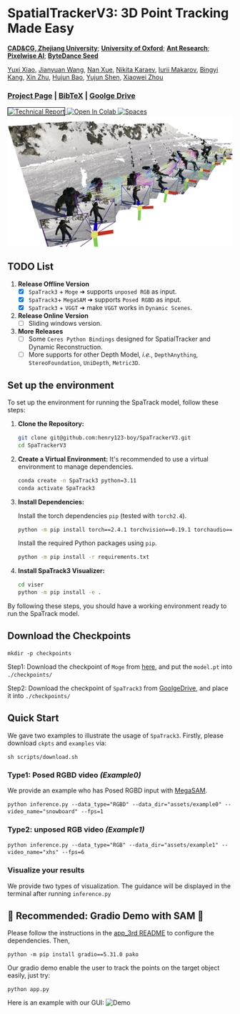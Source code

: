 # SpatialTrackerV3: 3D Point Tracking Made Easy

**[CAD&CG, Zhejiang University](https://github.com/zju3dv)**; **[University of Oxford](https://www.robots.ox.ac.uk/~vgg/)**; **[Ant Research](https://www.antresearch.com/)**; **[Pixelwise AI](http://pixelwise.ai/)**; **[ByteDance Seed](https://seed.bytedance.com/zh/)**

[Yuxi Xiao](https://henry123-boy.github.io/), [Jianyuan Wang](https://jytime.github.io/), [Nan Xue](https://xuenan.net/), [Nikita Karaev](https://nikitakaraevv.github.io/), [Iurii Makarov](https://linkedin.com/in/lvoursl), [Bingyi Kang](https://bingykang.github.io/), [Xin Zhu](https://openreview.net/profile?id=~Xing_Zhu2), [Hujun Bao](http://www.cad.zju.edu.cn/home/bao/), [Yujun Shen](https://shenyujun.github.io/), [Xiaowei Zhou](https://www.xzhou.me/)

### [Project Page]() | [BibTeX]() | [Goolge Drive]() 

<!-- [Paper V1]() | [Paper V2]() | [Paper V3]() | -->

<a href="https://arxiv.org/abs/xxx">
  <img alt="Technical Report" src="https://img.shields.io/badge/Technical%20Report-arXiv:xxx" style="border: 1px solid black;">
</a>
<a target="_blank" href="">
  <img src="https://colab.research.google.com/assets/colab-badge.svg" alt="Open In Colab"/>
</a>
<a href="">
  <img alt="Spaces" src="https://img.shields.io/badge/%F0%9F%A4%97%20Hugging%20Face-Spaces-blue">
</a>


<img width="1100" src="./assets/teaser_1.png" />

## TODO List

1. **Release Offline Version**
   - [x] `SpaTrack3` + `Moge` ➔ supports `unposed RGB` as input.
   - [x] `SpaTrack3`+ `MegaSAM` ➔ supports `Posed RGBD` as input. 
   - [x] `SpaTrack3` + `VGGT` ➔ make `VGGT` works in `Dynamic Scenes`.

2. **Release Online Version**
   - [ ] Sliding windows version.

3. **More Releases**
   - [ ] Some `Ceres Python Bindings` designed for SpatialTracker and Dynamic Reconstruction.
   - [ ] More supports for other Depth Model, *i.e.*, `DepthAnything`, `StereoFoundation`, `UniDepth`, `Metric3D`.

## Set up the environment
To set up the environment for running the SpaTrack model, follow these steps:

1. **Clone the Repository:**
   ```bash
   git clone git@github.com:henry123-boy/SpaTrackerV3.git
   cd SpaTrackerV3
   ```

2. **Create a Virtual Environment:**
   It's recommended to use a virtual environment to manage dependencies.
   ```bash
   conda create -n SpaTrack3 python=3.11
   conda activate SpaTrack3
   ```

3. **Install Dependencies:**

   Install the torch dependencies `pip` (tested with `torch2.4`).
   ```bash
   python -m pip install torch==2.4.1 torchvision==0.19.1 torchaudio==2.4.1 --index-url https://download.pytorch.org/whl/cu124
   ```

   Install the required Python packages using `pip`.
   ```bash
   python -m pip install -r requirements.txt
   ```

4. **Install SpaTrack3 Visualizer:**
   
   ```bash
   cd viser
   python -m pip install -e .
   ```
By following these steps, you should have a working environment ready to run the SpaTrack model.

## Download the Checkpoints

```
mkdir -p checkpoints
```
Step1: Download the checkpoint of `Moge` from [here](https://github.com/microsoft/MoGe), and put the `model.pt` into `./checkpoints/`

Step2: Download the checkpoint of `SpaTrack3` from [GoolgeDrive](https://drive.google.com/drive/folders/1GYeC639gA23N_OiytGHXTUCSYrbM0pOo?usp=sharing), and place it into `./checkpoints/`



## Quick Start
We gave two examples to illustrate the usage of `SpaTrack3`. Firstly, please download `ckpts` and `examples` via:
```
sh scripts/download.sh
```   
### Type1: Posed RGBD video *(Example0)*
We provide an example who has Posed RGBD input with [MegaSAM](https://github.com/mega-sam/mega-sam). 
```
python inference.py --data_type="RGBD" --data_dir="assets/example0" --video_name="snowboard" --fps=1
```  
### Type2: unposed RGB video *(Example1)*
```
python inference.py --data_type="RGB" --data_dir="assets/example1" --video_name="xhs" --fps=6
```

### Visualize your results
We provide two types of visualization. The guidance will be displayed in the terminal after running `inference.py`

## 🌟 Recommended: Gradio Demo with SAM 🌟
Please follow the instructions in the [app_3rd README](app_3rd/README.md) to configure the dependencies. Then, 
```
python -m pip install gradio==5.31.0 pako
```
Our gradio demo enable the user to track the points on the target object easily, just try:
```
python app.py
```
Here is an example with our GUI: 
![Demo](./assets/gradio.gif)


